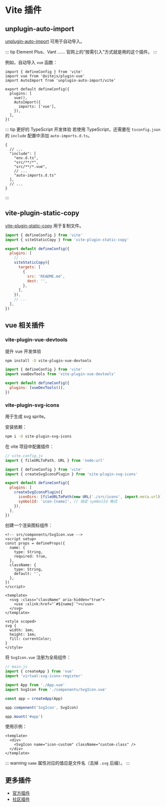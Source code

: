 # Vite 插件

## unplugin-auto-import

[unplugin-auto-import](https://github.com/unplugin/unplugin-auto-import) 可用于自动导入。

::: tip
Element Plus、Vant …… 官网上的“按需引入”方式就是用的这个插件。
:::

例如，自动导入 `vue` 函数：

```js{3,9}
import { defineConfig } from 'vite'
import vue from '@vitejs/plugin-vue'
import AutoImport from 'unplugin-auto-import/vite'

export default defineConfig({
  plugins: [
    vue(),
    AutoImport({
      imports: ['vue'],
    }),
  ],
})
```

::: tip 更好的 TypeScript 开发体验
若使用 TypeScript，还需要在 `tsconfig.json` 的 `include` 配置中添加 `auto-imports.d.ts`。

```json{8}
{
  // ...
  "include": [
    "env.d.ts",
    "src/**/*",
    "src/**/*.vue",
    // ...
    "auto-imports.d.ts"
  ],
  // ...
}
```

:::

## vite-plugin-static-copy

[vite-plugin-static-copy](https://github.com/sapphi-red/vite-plugin-static-copy) 用于复制文件。

```js
import { defineConfig } from 'vite'
import { viteStaticCopy } from 'vite-plugin-static-copy'

export default defineConfig({
  plugins: [
    // ...
    viteStaticCopy({
      targets: [
        {
          src: 'README.md',
          dest: '',
        },
      ],
    }),
    // ...
  ],
})
```

## vue 相关插件

### vite-plugin-vue-devtools

提升 vue 开发体验

```sh
npm install -D vite-plugin-vue-devtools
```

```js
import { defineConfig } from 'vite'
import vueDevTools from 'vite-plugin-vue-devtools'

export default defineConfig({
  plugins: [vueDevTools()],
})
```

### vite-plugin-svg-icons

用于生成 svg sprite。

安装依赖：

```sh
npm i -D vite-plugin-svg-icons
```

在 vite 项目中配置插件：

```js {4,8-11}
// vite.config.js
import { fileURLToPath, URL } from 'node:url'

import { defineConfig } from 'vite'
import { createSvgIconsPlugin } from 'vite-plugin-svg-icons'

export default defineConfig({
  plugins: [
    createSvgIconsPlugin({
      iconDirs: [fileURLToPath(new URL('./src/icons', import.meta.url))], // 指定存放 svg 图标的文件夹
      symbolId: 'icon-[name]', // 指定 symbolId 格式
    }),
  ],
})
```

创建一个渲染图标组件：

```vue
<!-- src/components/SvgIcon.vue -->
<script setup>
const props = defineProps({
  name: {
    type: String,
    required: true,
  },
  className: {
    type: String,
    default: '',
  },
})
</script>

<template>
  <svg :class="className" aria-hidden="true">
    <use :xlink:href="`#${name}`"></use>
  </svg>
</template>

<style scoped>
svg {
  width: 1em;
  height: 1em;
  fill: currentColor;
}
</style>
```

将 `SvgIcon.vue` 注册为全局组件：

```js
// main.js
import { createApp } from 'vue'
import 'virtual:svg-icons-register'

import App from './App.vue'
import SvgIcon from './components/SvgIcon.vue'

const app = createApp(App)

app.component('SvgIcon', SvgIcon)

app.mount('#app')
```

使用示例：

```vue
<template>
  <div>
    <SvgIcon name="icon-custom" className="custom-class" />
  </div>
</template>
```

::: warning
`name` 属性对应的值应是文件名（去掉 `.svg` 后缀）。
:::

## 更多插件

- [官方插件](https://vite.dev/plugins/)
- [社区插件](https://github.com/vitejs/awesome-vite#plugins)
